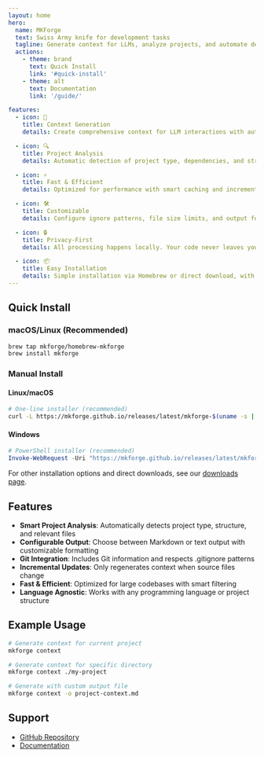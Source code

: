 ```yaml
---
layout: home
hero:
  name: MKForge
  text: Swiss Army knife for development tasks
  tagline: Generate context for LLMs, analyze projects, and automate development workflows
  actions:
    - theme: brand
      text: Quick Install
      link: '#quick-install'
    - theme: alt
      text: Documentation
      link: '/guide/'

features:
  - icon: 🔄
    title: Context Generation
    details: Create comprehensive context for LLM interactions with automatic project analysis and smart content processing.

  - icon: 🔍
    title: Project Analysis
    details: Automatic detection of project type, dependencies, and structure with intelligent file filtering.

  - icon: ⚡
    title: Fast & Efficient
    details: Optimized for performance with smart caching and incremental updates for large codebases.

  - icon: 🛠️
    title: Customizable
    details: Configure ignore patterns, file size limits, and output formats to match your workflow.

  - icon: 🔒
    title: Privacy-First
    details: All processing happens locally. Your code never leaves your machine.

  - icon: 📦
    title: Easy Installation
    details: Simple installation via Homebrew or direct download, with automatic updates.
---
```


## Quick Install

### macOS/Linux (Recommended)
```bash
brew tap mkforge/homebrew-mkforge
brew install mkforge
```

### Manual Install

#### Linux/macOS
```bash
# One-line installer (recommended)
curl -L https://mkforge.github.io/releases/latest/mkforge-$(uname -s | tr '[:upper:]' '[:lower:]')-$(uname -m | sed 's/x86_64/amd64/;s/aarch64/arm64/') -o mkforge && chmod +x mkforge && sudo mv mkforge /usr/local/bin/
```

#### Windows
```powershell
# PowerShell installer (recommended)
Invoke-WebRequest -Uri "https://mkforge.github.io/releases/latest/mkforge-windows-amd64.exe" -OutFile "mkforge.exe"
```

For other installation options and direct downloads, see our [downloads page](/downloads).

## Features

- **Smart Project Analysis**: Automatically detects project type, structure, and relevant files
- **Configurable Output**: Choose between Markdown or text output with customizable formatting
- **Git Integration**: Includes Git information and respects .gitignore patterns
- **Incremental Updates**: Only regenerates context when source files change
- **Fast & Efficient**: Optimized for large codebases with smart filtering
- **Language Agnostic**: Works with any programming language or project structure

## Example Usage

```bash
# Generate context for current project
mkforge context

# Generate context for specific directory
mkforge context ./my-project

# Generate with custom output file
mkforge context -o project-context.md
```

## Support

- [GitHub Repository](https://github.com/mkforge)
- [Documentation](/guide/)

<style>
:root {
  --vp-home-hero-name-color: transparent;
  --vp-home-hero-name-background: -webkit-linear-gradient(120deg, #0047ab 30%, #4169e1);
  --vp-c-brand: #0047ab;
  --vp-c-brand-dark: #003380;
}
</style>
